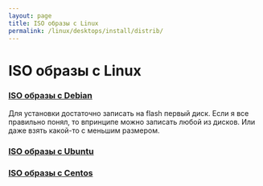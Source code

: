 ```yaml
---
layout: page
title: ISO образы с Linux
permalink: /linux/desktops/install/distrib/
---
```


# ISO образы с Linux

### [ISO образы с Debian](http://cdimage.debian.org/debian-cd/)

Для установки достаточно записать на flash первый диск. Если я все правильно понял, то впринципе можно записать любой из дисков. Или даже взять какой-то с меньшим размером.

### [ISO образы с Ubuntu](http://cdimage.ubuntu.com/)


### [ISO образы с Centos](http://cosmos.illinois.edu/pub/centos/7/isos/x86_64/)
